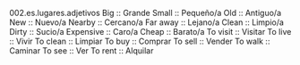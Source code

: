 002.es.lugares.adjetivos
Big :: Grande
Small :: Pequeño/a
Old :: Antiguo/a
New :: Nuevo/a
Nearby :: Cercano/a
Far away :: Lejano/a
Clean :: Limpio/a
Dirty :: Sucio/a
Expensive :: Caro/a
Cheap :: Barato/a
To visit :: Visitar
To live :: Vivir
To clean :: Limpiar
To buy :: Comprar
To sell :: Vender
To walk :: Caminar
To see :: Ver
To rent :: Alquilar
